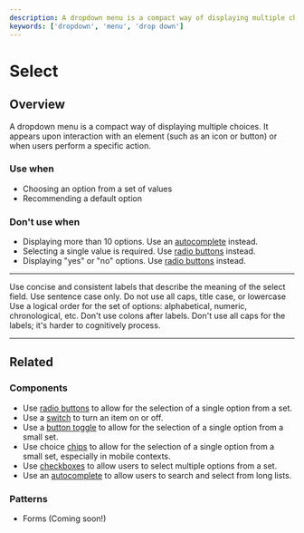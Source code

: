 ```yaml
---
description: A dropdown menu is a compact way of displaying multiple choices.
keywords: ['dropdown', 'menu', 'drop down']
---
```


# Select

<ComponentVisual
  figmaUrl=""
  storybookUrl="https://forge.tylerdev.io/main/?path=/story/components-select--default" />

## Overview

A dropdown menu is a compact way of displaying multiple choices. It appears upon interaction with an element (such as an icon or button) or when users perform a specific action.


### Use when 
- Choosing an option from a set of values 
- Recommending a default option 

### Don't use when 
- Displaying more than 10 options. Use an [autocomplete](/components/fields/autocomplete) instead.
- Selecting a single value is required. Use [radio buttons](/components/controls/radio-button) instead.
- Displaying "yes" or "no" options. Use [radio buttons](/components/controls/radio-button) instead.

---

<DoDontGrid>
  <DoDontTextSection>
    <DoDontText type="do">Use concise and consistent labels that describe the meaning of the select field.</DoDontText>
    <DoDontText type="do">Use sentence case only. Do not use all caps, title case, or lowercase</DoDontText>
    <DoDontText type="do">Use a logical order for the set of options: alphabetical, numeric, chronological, etc.</DoDontText>
  </DoDontTextSection>
  <DoDontTextSection>
    <DoDontText type="dont">Don't use colons after labels.</DoDontText>
    <DoDontText type="dont">Don't use all caps for the labels; it's harder to cognitively process.</DoDontText>
  </DoDontTextSection>
</DoDontGrid>

---

## Related

### Components

- Use [radio buttons](/components/controls/radio-button) to allow for the selection of a single option from a set.
- Use a [switch](/components/controls/switch) to turn an item on or off. 
- Use a [button toggle](/components/controls/button-toggle) to allow for the selection of a single option from a small set. 
- Use choice [chips](/components/chips) to allow for the selection of a single option from a small set, especially in mobile contexts. 
- Use [checkboxes](/components/controls/checkbox) to allow users to select multiple options from a set. 
- Use an [autocomplete](/components/fields/autocomplete) to allow users to search and select from long lists.

### Patterns 

- Forms (Coming soon!)

